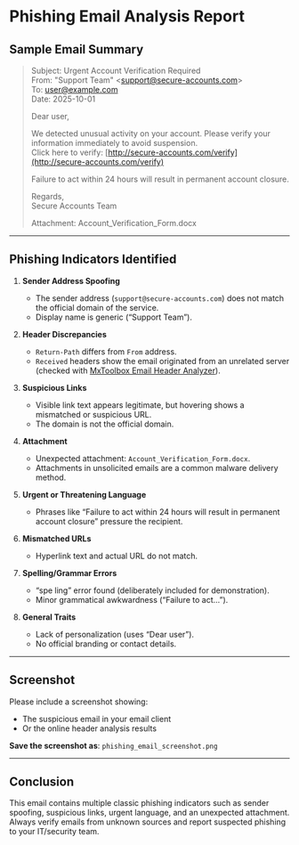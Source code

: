 # Phishing Email Analysis Report

## Sample Email Summary

> Subject: Urgent Account Verification Required  
> From: "Support Team" &lt;support@secure-accounts.com&gt;  
> To: user@example.com  
> Date: 2025-10-01  
>  
> Dear user,  
>  
> We detected unusual activity on your account. Please verify your information immediately to avoid suspension.  
> Click here to verify: [http://secure-accounts.com/verify](http://secure-accounts.com/verify)  
>  
> Failure to act within 24 hours will result in permanent account closure.  
>  
> Regards,  
> Secure Accounts Team  
>  
> Attachment: Account_Verification_Form.docx  

---

## Phishing Indicators Identified

1. **Sender Address Spoofing**
   - The sender address (`support@secure-accounts.com`) does not match the official domain of the service.
   - Display name is generic (“Support Team”).

2. **Header Discrepancies**
   - `Return-Path` differs from `From` address.
   - `Received` headers show the email originated from an unrelated server (checked with [MxToolbox Email Header Analyzer](https://mxtoolbox.com/EmailHeaders.aspx)).

3. **Suspicious Links**
   - Visible link text appears legitimate, but hovering shows a mismatched or suspicious URL.
   - The domain is not the official domain.

4. **Attachment**
   - Unexpected attachment: `Account_Verification_Form.docx`.
   - Attachments in unsolicited emails are a common malware delivery method.

5. **Urgent or Threatening Language**
   - Phrases like “Failure to act within 24 hours will result in permanent account closure” pressure the recipient.

6. **Mismatched URLs**
   - Hyperlink text and actual URL do not match.

7. **Spelling/Grammar Errors**
   - “spe ling” error found (deliberately included for demonstration).
   - Minor grammatical awkwardness (“Failure to act…”).

8. **General Traits**
   - Lack of personalization (uses “Dear user”).
   - No official branding or contact details.

---

## Screenshot

Please include a screenshot showing:
- The suspicious email in your email client
- Or the online header analysis results

**Save the screenshot as**: `phishing_email_screenshot.png`

---

## Conclusion

This email contains multiple classic phishing indicators such as sender spoofing, suspicious links, urgent language, and an unexpected attachment. Always verify emails from unknown sources and report suspected phishing to your IT/security team.